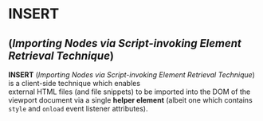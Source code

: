 # INSERT
## (*Importing Nodes via Script-invoking Element Retrieval Technique*)
**INSERT** (*Importing Nodes via Script-invoking Element Retrieval Technique*) is a client-side technique which enables  
external HTML files (and file snippets) to be imported into the DOM of the viewport document via a single **helper element** (albeit one which contains `style` and `onload` event listener attributes).
